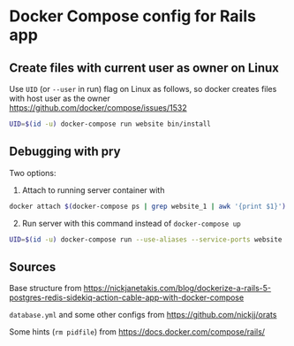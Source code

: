 # Docker Compose config for Rails app

## Create files with current user as owner on Linux

Use `UID` (or `--user` in run) flag on Linux as follows, so docker creates files with host user as the owner
https://github.com/docker/compose/issues/1532

```bash
UID=$(id -u) docker-compose run website bin/install
```

## Debugging with pry
Two options:

1. Attach to running server container with
```bash
docker attach $(docker-compose ps | grep website_1 | awk '{print $1}')
```
2. Run server with this command instead of `docker-compose up`
```bash
UID=$(id -u) docker-compose run --use-aliases --service-ports website
```

## Sources

Base structure from
https://nickjanetakis.com/blog/dockerize-a-rails-5-postgres-redis-sidekiq-action-cable-app-with-docker-compose

`database.yml` and some other configs from
https://github.com/nickjj/orats

Some hints (`rm pidfile`) from
https://docs.docker.com/compose/rails/
